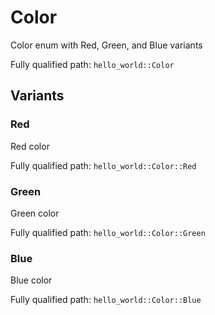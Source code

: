 # Color

Color enum with Red, Green, and Blue variants


Fully qualified path: `hello_world::Color`

## Variants

### Red

Red color

Fully qualified path: `hello_world::Color::Red`


### Green

Green color

Fully qualified path: `hello_world::Color::Green`


### Blue

Blue color

Fully qualified path: `hello_world::Color::Blue`


